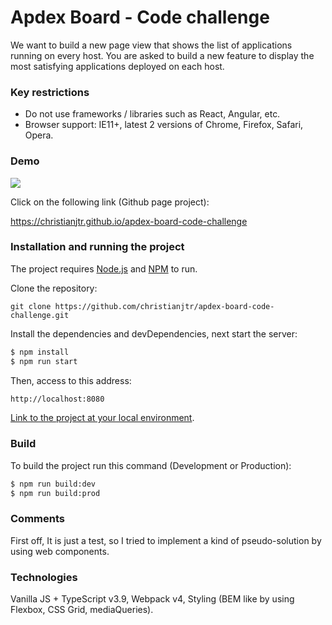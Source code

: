 # Apdex Board - Code challenge

We want to build a new page view that shows the list of applications running on every host. You are asked to build a new feature to display the most satisfying applications deployed on each host.

### Key restrictions

- Do not use frameworks / libraries such as React, Angular, etc.
- Browser support: IE11+, latest 2 versions of Chrome, Firefox, Safari, Opera.

### Demo

![](apex-board.gif)

Click on the following link (Github page project):

https://christianjtr.github.io/apdex-board-code-challenge

### Installation and running the project

The project requires [Node.js](https://nodejs.org/) and [NPM](https://www.npmjs.com/) to run.

Clone the repository:

```shell
git clone https://github.com/christianjtr/apdex-board-code-challenge.git
```

Install the dependencies and devDependencies, next start the server:

```sh
$ npm install
$ npm run start
```

Then, access to this address:

```sh
http://localhost:8080
```

[Link to the project at your local environment](http://localhost:8080/).

### Build

To build the project run this command (Development or Production):

```sh
$ npm run build:dev
$ npm run build:prod
```

### Comments

First off, It is just a test, so I tried to implement a kind of pseudo-solution by using web components.

### Technologies

Vanilla JS + TypeScript v3.9, Webpack v4, Styling (BEM like by using Flexbox, CSS Grid, mediaQueries).
